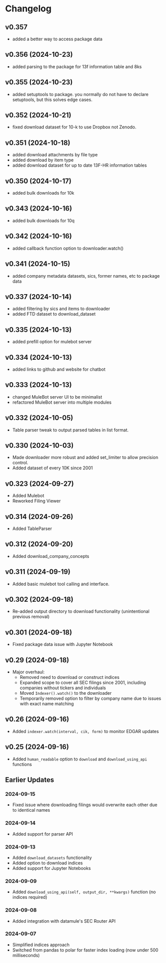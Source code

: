 # Changelog
## v0.357
- added a better way to access package data

## v0.356 (2024-10-23)
- added parsing to the package for 13f information table and 8ks

## v0.355 (2024-10-23)
- added setuptools to package. you normally do not have to declare setuptools, but this solves edge cases.
## v0.352 (2024-10-21)
- fixed download dataset for 10-k to use Dropbox not Zenodo.

## v0.351 (2024-10-18)
- added download attachments by file type
- added download by item type
- added download dataset for up to date 13F-HR information tables
## v0.350 (2024-10-17)
- added bulk downloads for 10k
## v0.343 (2024-10-16)
- added bulk downloads for 10q
## v0.342 (2024-10-16)
- added callback function option to downloader.watch()
## v0.341 (2024-10-15)
- added company metadata datasets, sics, former names, etc to package data

## v0.337 (2024-10-14)
- added filtering by sics and items to downloader
- added FTD dataset to download_dataset

## v0.335 (2024-10-13)
- added prefill option for mulebot server

## v0.334 (2024-10-13)
- added links to github and website for chatbot

## v0.333 (2024-10-13)
- changed MuleBot server UI to be minimalist
- refactored MuleBot server into multiple modules

## v0.332 (2024-10-05)
- Table parser tweak to output parsed tables in list format.

## v0.330 (2024-10-03)
- Made downloader more robust and added set_limiter to allow precision control.
- Added dataset of every 10K since 2001
## v0.323 (2024-09-27)
- Added Mulebot
- Reworked Filing Viewer

## v0.314 (2024-09-26)
- Added TableParser

## v0.312 (2024-09-20)
- Added download_company_concepts

## v0.311 (2024-09-19)
- Added basic mulebot tool calling and interface.

## v0.302 (2024-09-18)
- Re-added output directory to download functionality (unintentional previous removal)

## v0.301 (2024-09-18)
- Fixed package data issue with Jupyter Notebook

## v0.29 (2024-09-18)
- Major overhaul:
  - Removed need to download or construct indices
  - Expanded scope to cover all SEC filings since 2001, including companies without tickers and individuals
  - Moved `Indexer().watch()` to the downloader
  - Temporarily removed option to filter by company name due to issues with exact name matching

## v0.26 (2024-09-16)
- Added `indexer.watch(interval, cik, form)` to monitor EDGAR updates

## v0.25 (2024-09-16)
- Added `human_readable` option to `download` and `download_using_api` functions

## Earlier Updates

### 2024-09-15
- Fixed issue where downloading filings would overwrite each other due to identical names

### 2024-09-14
- Added support for parser API

### 2024-09-13
- Added `download_datasets` functionality
- Added option to download indices
- Added support for Jupyter Notebooks

### 2024-09-09
- Added `download_using_api(self, output_dir, **kwargs)` function (no indices required)

### 2024-09-08
- Added integration with datamule's SEC Router API

### 2024-09-07
- Simplified indices approach
- Switched from pandas to polar for faster index loading (now under 500 milliseconds)